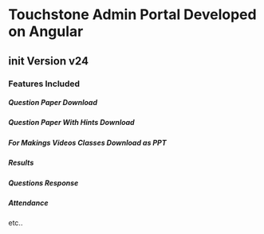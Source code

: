 # Touchstone Admin Portal Developed on Angular 
## init Version v24
### Features Included 
##### Question Paper Download
##### Question Paper With Hints Download 
##### For Makings Videos Classes Download as PPT
##### Results
##### Questions Response
##### Attendance
etc..
